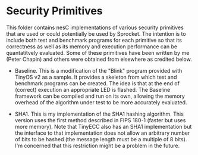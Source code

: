 
Security Primitives
===================

This folder contains nesC implementations of various security primitives that are used or could
potentially be used by Sprocket. The intention is to include both test and benchmark programs
for each primitive so that its correctness as well as its memory and execution performance can
be quantatitvely evaluated. Some of these primitives have been written by me (Peter Chapin) and
others were obtained from elsewhere as credited below.

+ Baseline. This is a modification of the "Blink" program provided with TinyOS v2 as a sample.
  It provides a skeleton from which test and benchmark programs can be created. The idea is that
  at the end of (correct) execution an appropriate LED is flashed. The Baseline framework can be
  compiled and run on its own, allowing the memory overhead of the algorithm under test to be
  more accurately evaluated.

+ SHA1. This is my implementation of the SHA1 hashing algorithm. This version uses the first
  method described in FIPS 180-1 (faster but uses more memory). Note that TinyECC also has an
  SHA1 implementation but the interface to that implementation does not allow an arbitrary
  number of bits to be hashed (the message length must be a multiple of 8 bits). I'm concerned
  that this restriction might be a problem in the future.

